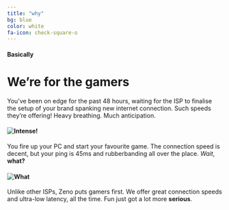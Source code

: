 ```yaml
---
title: "why"
bg: blue
color: white
fa-icon: check-square-o
---
```


#### Basically

# We’re for the gamers

You’ve been on edge for the past 48 hours, waiting for the ISP to finalise the setup of your brand spanking new internet connection. Such speeds they’re offering! Heavy breathing. Much anticipation. 

#### ![Intense!](http://i3.kym-cdn.com/photos/images/newsfeed/000/612/917/02d.gif "WOW")

You fire up your PC and start your favourite game. The connection speed is decent, but your ping is 45ms and rubberbanding all over the place. *Wait*, **what?**

#### ![What](https://24.media.tumblr.com/ea0deff2a634c1f5503d88d4af298ba1/tumblr_n1sjpnqwic1r6s5zro2_250.gif "what")

Unlike other ISPs, Zeno puts gamers first. We offer great connection speeds and ultra-low latency, all the time. Fun just got a lot more **serious**.
